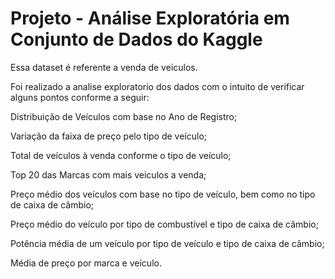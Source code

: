 # Projeto - Análise Exploratória em Conjunto de Dados do Kaggle
Essa dataset é referente a venda de veiculos.

Foi realizado a analise exploratorio dos dados com o intuito de verificar alguns pontos conforme a seguir:

Distribuição de Veículos com base no Ano de Registro;

Variação da faixa de preço pelo tipo de veículo;

Total de veículos à venda conforme o tipo de veículo;

Top 20 das Marcas com mais veiculos a venda;

Preço médio dos veículos com base no tipo de veículo, bem como no tipo de caixa de câmbio;

Preço médio do veículo por tipo de combustível e tipo de caixa de câmbio;

Potência média de um veículo por tipo de veículo e tipo de caixa de câmbio;

Média de preço por marca e veículo.
